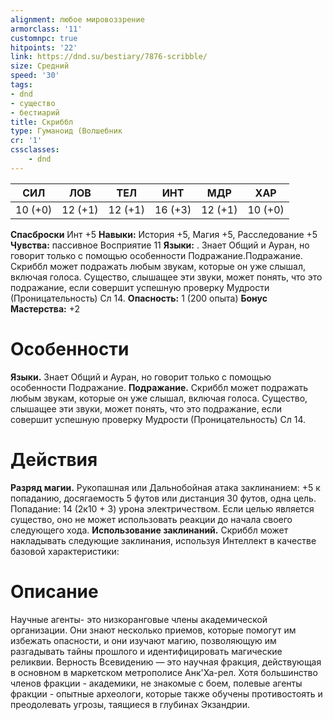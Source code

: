 ```yaml
---
alignment: любое мировоззрение
armorclass: '11'
customnpc: true
hitpoints: '22'
link: https://dnd.su/bestiary/7876-scribble/
size: Средний
speed: '30'
tags:
- dnd
- существо
- бестиарий
title: Скриббл
type: Гуманоид (Волшебник
cr: '1'
cssclasses:
    - dnd
---
```



| СИЛ | ЛОВ | ТЕЛ | ИНТ | МДР | ХАР |
|---|---|---|---|---|---|
| 10 (+0) | 12 (+1) | 12 (+1) | 16 (+3) | 12 (+1) | 10 (+0) |
**Спасброски** Инт +5
**Навыки:** История +5, Магия +5, Расследование +5
**Чувства:** пассивное Восприятие 11
**Языки:** . Знает Общий и Ауран, но говорит только с помощью особенности Подражание.Подражание. Скриббл может подражать любым звукам, которые он уже слышал, включая голоса. Существо, слышащее эти звуки, может понять, что это подражание, если совершит успешную проверку Мудрости (Проницательность) Сл 14.
**Опасность:** 1 (200 опыта)
**Бонус Мастерства:** +2


# Особенности
**Языки.** Знает Общий и Ауран, но говорит только с помощью особенности Подражание.
**Подражание.** Скриббл может подражать любым звукам, которые он уже слышал, включая голоса. Существо, слышащее эти звуки, может понять, что это подражание, если совершит успешную проверку Мудрости (Проницательность) Сл 14.


# Действия
**Разряд магии.** Рукопашная или Дальнобойная атака заклинанием: +5 к попаданию, досягаемость 5 футов или дистанция 30 футов, одна цель. Попадание: 14 (2к10 + 3) урона электричеством. Если целью является существо, оно не может использовать реакции до начала своего следующего хода.
**Использование заклинаний.** Скриббл может накладывать следующие заклинания, используя Интеллект в качестве базовой характеристики:


# Описание
Научные агенты- это низкоранговые члены академической организации. Они знают несколько приемов, которые помогут им избежать опасности, и они изучают магию, позволяющую им разгадывать тайны прошлого и идентифицировать магические реликвии. Верность Всевидению — это научная фракция, действующая в основном в маркетском метрополисе Анк'Ха-рел. Хотя большинство членов фракции - академики, не знакомые с боем, полевые агенты фракции - опытные археологи, которые также обучены противостоять и преодолевать угрозы, таящиеся в глубинах Экзандрии.